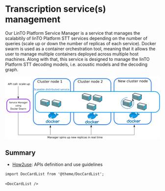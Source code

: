# Transcription service(s) management

Our LinTO Platform Service Manager is a service that manages the scalabitily of linTO Platform STT services depending on the number of queries (scale up or down the number of replicas of each service). Docker swarm is used as a container orchestration tool, meaning that it allows the user to manage multiple containers deployed across multiple host machines. Along with that, this service is designed to manage the linTO Platform STT decoding models, i.e. acoustic models and the decoding graph.

![Docker Swarm](/docs/stt-manager/docker_swarm.png)

## Summary
- [How2use](services/stt_manager_how2use): APIs definition and use guidelines

```mdx-code-block
import DocCardList from '@theme/DocCardList';

<DocCardList />
```